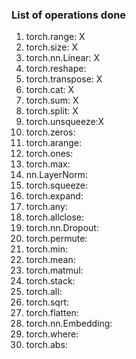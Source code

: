 ### List of operations done

1. torch.range: X
2. torch.size: X
3. torch.nn.Linear: X
4. torch.reshape:
5. torch.transpose: X
6. torch.cat: X
7. torch.sum: X
8. torch.split: X
9. torch.unsqueeze:X
10. torch.zeros:
11. torch.arange:
12. torch.ones:
13. torch.max:
14. nn.LayerNorm:
15. torch.squeeze:
16. torch.expand:
17. torch.any:
18. torch.allclose:
19. torch.nn.Dropout:
20. torch.permute:
21. torch.min:
22. torch.mean:
23. torch.matmul:
24. torch.stack:
25. torch.all:
26. torch.sqrt:
27. torch.flatten:
28. torch.nn.Embedding:
29. torch.where:
30. torch.abs:
